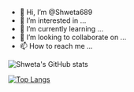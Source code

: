 - 👋 Hi, I’m @Shweta689
- 👀 I’m interested in ...
- 🌱 I’m currently learning ...
- 💞️ I’m looking to collaborate on ...
- 📫 How to reach me ...

![Shweta's GitHub stats](https://github-readme-stats.vercel.app/api?username=Shweta689&show_icons=true&theme=radical)

[![Top Langs](https://github-readme-stats.vercel.app/api/top-langs/?username=Shweta689)](https://github.com/Shweta689/github-readme-stats)

<!---
Shweta689/Shweta689 is a ✨ special ✨ repository because its `README.md` (this file) appears on your GitHub profile.
You can click the Preview link to take a look at your changes.
--->
